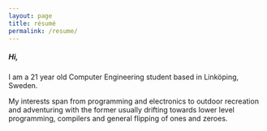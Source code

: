 ```yaml
---
layout: page
title: résumé 
permalink: /resume/
---
```


##### Hi,

I am a 21 year old Computer Engineering student based in Linköping, Sweden.

My interests span from programming and electronics to outdoor recreation and adventuring with the former usually drifting towards lower level programming, compilers and general flipping of ones and zeroes.
